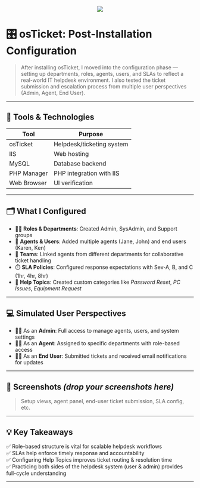 <p align="center">
<img src="https://github.com/user-attachments/assets/98f17af5-41d4-4237-9df8-b5e11c9ad9cb" 
</p>




# 🎛️ osTicket: Post-Installation Configuration

> After installing osTicket, I moved into the configuration phase — setting up departments, roles, agents, users, and SLAs to reflect a real-world IT helpdesk environment. I also tested the ticket submission and escalation process from multiple user perspectives (Admin, Agent, End User).

---

## 🔧 Tools & Technologies
| Tool         | Purpose                            |
|--------------|-------------------------------------|
| osTicket     | Helpdesk/ticketing system           |
| IIS          | Web hosting                         |
| MySQL        | Database backend                    |
| PHP Manager  | PHP integration with IIS            |
| Web Browser  | UI verification                     |

---

## 🗂️ What I Configured
- 🧑‍💼 **Roles & Departments**: Created Admin, SysAdmin, and Support groups
- 👥 **Agents & Users**: Added multiple agents (Jane, John) and end users (Karen, Ken)
- 🔄 **Teams**: Linked agents from different departments for collaborative ticket handling
- ⏱️ **SLA Policies**: Configured response expectations with Sev-A, B, and C (1hr, 4hr, 8hr)
- 📝 **Help Topics**: Created custom categories like *Password Reset*, *PC Issues*, *Equipment Request*

---

## 💻 Simulated User Perspectives
- 👨‍💻 As an **Admin**: Full access to manage agents, users, and system settings
- 🧑‍🔧 As an **Agent**: Assigned to specific departments with role-based access
- 🙋‍♂️ As an **End User**: Submitted tickets and received email notifications for updates

---

## 📸 Screenshots *(drop your screenshots here)*  
> Setup views, agent panel, end-user ticket submission, SLA config, etc.

---

## 💡 Key Takeaways
✅ Role-based structure is vital for scalable helpdesk workflows  
✅ SLAs help enforce timely response and accountability  
✅ Configuring Help Topics improves ticket routing & resolution time  
✅ Practicing both sides of the helpdesk system (user & admin) provides full-cycle understanding

---


